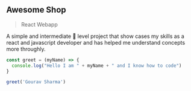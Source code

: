 ## Awesome Shop
> React Webapp

A simple and intermediate 🔰 level project that show cases my skills as a react and javascript developer and has helped me understand concepts more throughly. 
```js
const greet = (myName) => {
  console.log("Hello I am " + myName + " and I know how to code")
}

greet('Gourav Sharma')
```
